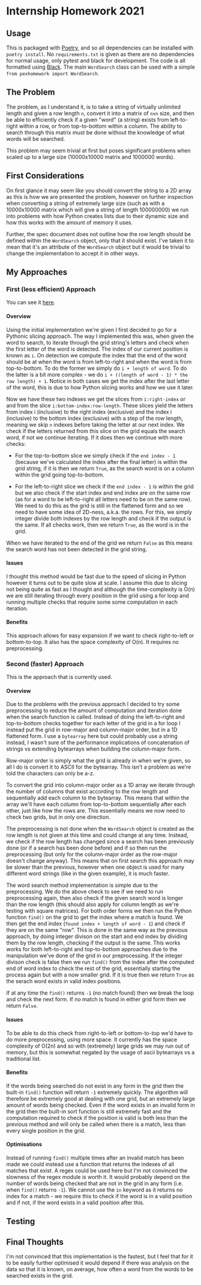 # Internship Homework 2021

## Usage

This is packaged with [Poetry](https://github.com/python-poetry/poetry), and so all dependencies can be installed with `poetry install`. No `requirements.txt` is given as there are no dependencies for normal usage, only pytest and black for development. The code is all formatted using [Black](https://github.com/psf/black). The main `WordSearch` class can be used with a simple `from pexhomework import WordSearch`.

## The Problem

The problem, as I understand it, is to take a string of virtually unlimited length and given a row length `n`, convert it into a matrix of `nxn` size, and then be able to efficiently check if a given "word" (a string) exists from left-to-right within a row, or from top-to-bottom within a column. The ability to search through this matrix must be done without the knowledge of what words will be searched.

This problem may seem trivial at first but poses significant problems when scaled up to a large size (10000x10000 matrix and 1000000 words).

## First Considerations

On first glance it may seem like you should convert the string to a 2D array as this is how we are presented the problem, however on further inspection when converting a string of extremely large size (such as with a 10000x10000 matrix which will give a string of length 100000000) we run into problems with how Python creates lists due to their dynamic size and how this works with the amount of memory it uses.

Further, the spec document does not outline how the row length should be defined within the `WordSearch` object, only that it should exist. I've taken it to mean that it's an attribute of the `WordSearch` object but it would be trivial to change the implementation to accept it in other ways.

## My Approaches

### First (less efficient) Approach

You can see it [here](https://github.com/matthew-jones-uk/internship-homework-2021/blob/b89084602bfec32ec6122a60c4a1d15fe508bfb6/pexhomework/word_search.py).

#### Overview

Using the initial implementation we're given I first decided to go for a Pythonic slicing approach. The way I implemented this was, when given the word to search, to iterate through the grid string's letters and check when the first letter of the word is detected. The index of our current position is known as `i`. On detection we compute the index that the end of the word should be at when the word is from left-to-right and when the word is from top-to-bottom. To do the former we simply do `i + length of word`. To do the latter is a bit more complex - we do `i + ((length of word - 1) * the row length) + 1`. Notice in both cases we get the index after the last letter of the word, this is due to how Python slicing works and how we use it later.

Now we have these two indexes we get the slices from `i:right-index` or and from the slice `i:bottom-index:row-length`. These slices yield the letters from index i (inclusive) to the right index (exclusive) and the index i (inclusive) to the bottom index (exclusive) with a step of the row length, meaning we skip `n` indexes before taking the letter at our next index. We check if the letters returned from this slice on the grid equals the search word, if not we continue iterating. If it does then we continue with more checks:

- For the top-to-bottom slice we simply check if the `end index - 1` (because we've calculated the index after the final letter) is within the grid string, if it is then we return `True`, as the search word is on a column within the grid going top-to-bottom.

- For the left-to-right slice we check if the `end index - 1` is within the grid but we also check if the start index and end index are on the same row (as for a word to be left-to-right all letters need to be on the same row). We need to do this as the grid is still in the flattened form and so we need to have some idea of 2D-ness, a.k.a. the rows. For this, we simply integer divide both indexes by the row length and check if the output is the same. If all checks work, then we return `True`, as the word is in the grid.

When we have iterated to the end of the grid we return `False` as this means the search word has not been detected in the grid string.

#### Issues

I thought this method would be fast due to the speed of slicing in Python however it turns out to be quite slow at scale. I assume this due to slicing not being quite as fast as I thought and although the time-complexity is O(n) we are still iterating through every position in the grid using a for loop and running multiple checks that require some some computation in each iteration.

#### Benefits

This approach allows for easy expansion if we want to check right-to-left or bottom-to-top. It also has the space complexity of O(n). It requires no preprocessing.

### Second (faster) Approach

This is the approach that is currently used.

#### Overview

Due to the problems with the previous approach I decided to try some preprocessing to reduce the amount of computation and iteration done when the search function is called. Instead of doing the left-to-right and top-to-bottom checks together for each letter of the grid in a for loop I instead put the grid in row-major and column-major order, but in a 1D flattened form. I use a `bytearray` here but could probably use a string instead, I wasn't sure of the performance implications of concatenation of strings vs extending bytearrays when building the column-major form.

Row-major order is simply what the grid is already in when we're given, so all I do is convert it to ASCII for the bytearray. This isn't a problem as we're told the characters can only be a-z.

To convert the grid into column-major order as a 1D array we iterate through the number of columns that exist according to the row length and sequentially add each column to the bytearray. This means that within the array we'll have each column from top-to-bottom sequentially after each other, just like how the rows are. This essentially means we now need to check two grids, but in only one direction.

The preprocessing is not done when the `WordSearch` object is created as the row length is not given at this time and could change at any time. Instead, we check if the row length has changed since a search has been previously done (or if a search has been done before) and if so then run the preprocessing (but only for the column-major order as the row-major doesn't change anyway). This means that on first search this approach may be slower than the previous, however when one object is used for many different word strings (like in the given example), it is much faster.

The word search method implementation is simple due to the preprocessing. We do the above check to see if we need to run preprocessing again, then also check if the given search word is longer than the row length (this should also apply for column length as we're testing with square matrices). For both order forms we then run the Python function `find()` on the grid to get the index where a match is found. We then get the end index (`found index + length of word - 1`) and check if they are on the same "row". This is done in the same way as the previous approach, by doing integer divison on the start and end index by dividing them by the row length, checking if the output is the same. This works works for both left-to-right and top-to-bottom approaches due to the manipulation we've done of the grid in our preprocessing. If the integer divison check is false then we run `find()` from the index after the computed end of word index to check the rest of the grid, essentially starting the process again but with a now smaller grid. If it is true then we return `True` as the serach word exists in valid index positions.

If at any time the `find()` returns `-1` (no match found) then we break the loop and check the next form. If no match is found in either grid form then we return `False`.

#### Issues

To be able to do this check from right-to-left or bottom-to-top we'd have to do more preprocessing, using more space. It currently has the space complexity of O(2n) and so with (extremely) large grids we may run out of memory, but this is somewhat negated by the usage of ascii bytearrays vs a traditional list.

#### Benefits

If the words being searched do not exist in any form in the grid then the built-in `find()` function will return `-1` extremely quickly. The algorithm will therefore be extremely good at dealing with one grid, but an extremely large amount of words being checked. Even if the word exists in an invalid form in the grid then the built-in sort function is still extremely fast and the computation required to check if the position is valid is both less than the previous method and will only be called when there is a match, less than every single position in the grid.

#### Optimisations

Instead of running `find()` multiple times after an invalid match has been made we could instead use a function that returns the indexes of all matches that exist. A regex could be used here but I'm not convinced the slowness of the regex module is worth it. It would probably depend on the number of words being checked that are not in the grid in any form (i.e. when `find()` returns `-1`). We cannot use the `in` keyword as it returns no index for a match - we require this to check if the word is in a valid position and if not, if the word exists in a valid position after this.

## Testing

## Final Thoughts

I'm not convinced that this implementation is the fastest, but I feel that for it to be easily further optimised it would depend if there was analysis on the data so that it is known, on average, how often a word from the words to be searched exists in the grid.
